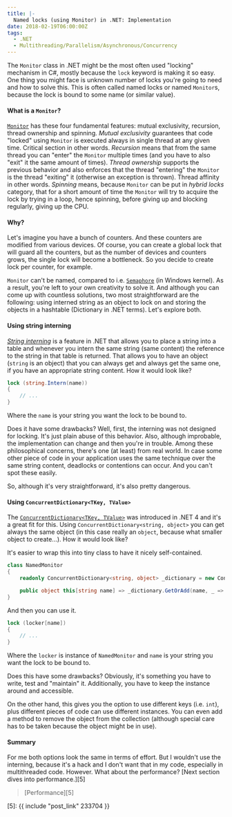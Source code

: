```yaml
---
title: |-
  Named locks (using Monitor) in .NET: Implementation
date: 2018-02-19T06:00:00Z
tags:
  - .NET
  - Multithreading/Parallelism/Asynchronous/Concurrency
---
```

The `Monitor` class in .NET might be the most often used "locking" mechanism in C#, mostly because the `lock` keyword is making it so easy. One thing you might face is unknown number of locks you're going to need and how to solve this. This is often called named locks or named `Monitor`s, because the lock is bound to some name (or similar value).

<!-- excerpt -->

#### What is a `Monitor`?

[`Monitor`][1] has these four fundamental features: mutual exclusivity, recursion, thread ownership and spinning. _Mutual exclusivity_ guarantees that code "locked" using `Monitor` is executed always in single thread at any given time. Critical section in other words. _Recursion_ means that from the same thread you can "enter" the `Monitor` multiple times (and you have to also "exit" it the same amount of times). _Thread ownership_ supports the previous behavior and also enforces that the thread "entering" the `Monitor` is the thread "exiting" it (otherwise an exception is thrown).  Thread affinity in other words. _Spinning_ means, because `Monitor` can be put in _hybrid locks_ category, that for a short amount of time the `Monitor` will try to acquire the lock by trying in a loop, hence spinning, before giving up and blocking regularly, giving up the CPU.

#### Why?

Let's imagine you have a bunch of counters. And these counters are modified from various devices. Of course, you can create a global lock that will guard all the counters, but as the number of devices and counters grows, the single lock will become a bottleneck. So you decide to create lock per counter, for example.

`Monitor` can't be named, compared to i.e. [`Semaphore`][2] (in Windows kernel). As a result, you're left to your own creativity to solve it. And although you can come up with countless solutions, two most straightforward are the following: using interned string as an object to lock on and storing the objects in a hashtable (Dictionary in .NET terms). Let's explore both.

#### Using string interning

[_String interning_][3] is a feature in .NET that allows you to place a string into a table and whenever you intern the same string (same content) the reference to the string in that table is returned. That allows you to have an object (`string` is an object) that you can always get and always get the same one, if you have an appropriate string content. How it would look like?

```csharp
lock (string.Intern(name))
{
	// ...
}
```

Where the `name` is your string you want the lock to be bound to.

Does it have some drawbacks? Well, first, the interning was not designed for locking. It's just plain abuse of this behavior. Also, although improbable, the implementation can change and then you're in trouble. Among these philosophical concerns, there's one (at least) from real world. In case some other piece of code in your application uses the same technique over the same string content, deadlocks or contentions can occur. And you can't spot these easily. 

So, although it's very straightforward, it's also pretty dangerous.

#### Using `ConcurrentDictionary<TKey, TValue>`

The [`ConcurrentDictionary<TKey, TValue>`][4] was introduced in .NET 4 and it's a great fit for this. Using `ConcurrentDictionary<string, object>` you can get always the same object (in this case really an `object`, because what smaller object to create...). How it would look like?

It's easier to wrap this into tiny class to have it nicely self-contained.

```csharp
class NamedMonitor
{
	readonly ConcurrentDictionary<string, object> _dictionary = new ConcurrentDictionary<string, object>();

	public object this[string name] => _dictionary.GetOrAdd(name, _ => new object());
}
```

And then you can use it.

```csharp
lock (locker[name])
{
	// ...
}
```

Where the `locker` is instance of `NamedMonitor` and `name` is your string you want the lock to be bound to.

Does this have some drawbacks? Obviously, it's something you have to write, test and "maintain" it.  Additionally, you have to keep the instance around and accessible. 

On the other hand, this gives you the option to use different keys (i.e. `int`), plus different pieces of code can use different instances. You can even add a method to remove the object from the collection (although special care has to be taken because the object might be in use).

#### Summary

For me both options look the same in terms of effort. But I wouldn't use the interning, because it's a hack and I don't want that in my code, especially in multithreaded code. However. What about the performance? [Next section dives into performance.][5]

> [Performance][5]

[1]: https://docs.microsoft.com/en-us/dotnet/api/system.threading.monitor?view=netframework-4.7.1
[2]: https://docs.microsoft.com/en-us/dotnet/api/system.threading.semaphore?view=netframework-4.7.1
[3]: https://en.wikipedia.org/wiki/String_interning
[4]: https://docs.microsoft.com/en-us/dotnet/api/system.collections.concurrent.concurrentdictionary-2?view=netframework-4.7.1
[5]: {{ include "post_link" 233704 }}